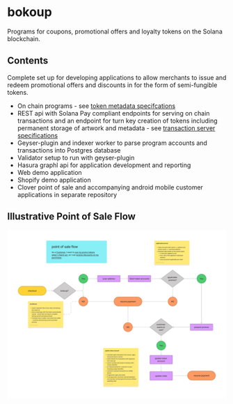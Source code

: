 # bokoup

Programs for coupons, promotional offers and loyalty tokens on the Solana blockchain.

## Contents
Complete set up for developing applications to allow merchants to issue and redeem promotional offers and discounts in for the form of semi-fungible tokens.

* On chain programs - see [token metadata specifcations](specifications/token_metadata.md)
* REST api with Solana Pay compliant endpoints for serving on chain transactions and an endpoint for turn key creation of tokens including permanent storage of artwork and metadata - see [transaction server specifications](specifications/transaction_server.md)
* Geyser-plugin and indexer worker to parse program accounts and transactions into Postgres database
* Validator setup to run with geyser-plugin
* Hasura graphl api for application development and reporting
* Web demo application
* Shopify demo application
* Clover point of sale and accompanying android mobile customer applications in separate repository

## Illustrative Point of Sale Flow
![bokoup pos flow](specifications/bokoup_flows.png "bokoup Clover pos flow")

